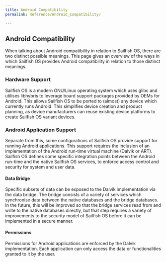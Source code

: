 ```yaml
---
title: Android Compatibility
permalink: Reference/Android_Compatibility/

---
```


## Android Compatibility

When talking about Android compatibility in relation to Sailfish OS,
there are two distinct possible meanings. This page gives an overview of
the ways in which Sailfish OS provides Android compatibility in relation
to those distinct meanings.

### Hardware Support

Sailfish OS is a modern GNU/Linux operating system which uses glibc and
utilises libhybris to leverage board support packages provided by OEMs
for Android. This allows Sailfish OS to be ported to (almost) any device
which currently runs Android. This simplifies device creation and
product planning, as device manufacturers can reuse existing device
platforms to create Sailfish OS variant devices.

### Android Application Support

Separate from this, some configurations of Sailfish OS provide support
for running Android applications. This support requires the inclusion of
an implementation of the Android run-time virtual machine (Dalvik or
ART). Sailfish OS defines some specific integration points between the
Android run-time and the native Sailfish OS services, to enforce access
control and security for system and user data.

#### Data Bridge

Specific subsets of data can be exposed to the Dalvik implementation via
the data bridge. The bridge consists of a variety of services which
synchronise data between the native databases and the bridge databases.
In the future, this will be improved so that the bridge services read
from and write to the native databases directly, but that step requires
a variety of improvements to the security model of Sailfish OS before it
can be implemented in a secure manner.

#### Permissions

Permissions for Android applications are enforced by the Dalvik
implementation. Each application can only access the data or
functionalities granted to it by the user.
